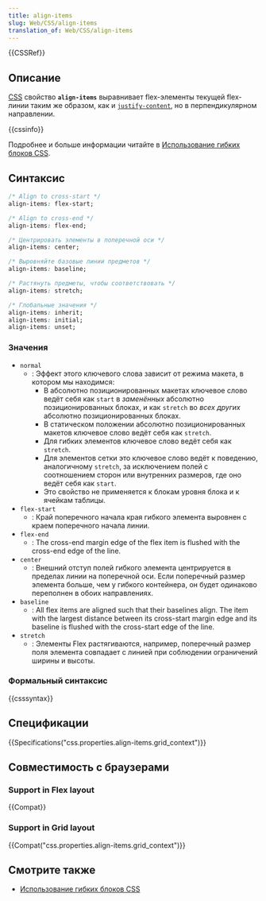 ```yaml
---
title: align-items
slug: Web/CSS/align-items
translation_of: Web/CSS/align-items
---
```


{{CSSRef}}

## Описание

[CSS](/ru/docs/CSS) свойство **`align-items`** выравнивает flex-элементы текущей flex-линии таким же образом, как и [`justify-content`](/en/CSS/justify-content), но в перпендикулярном направлении.

{{cssinfo}}

Подробнее и больше информации читайте в [Использование гибких блоков CSS](/en/CSS/Using_CSS_flexible_boxes).

## Синтаксис

```css
/* Align to cross-start */
align-items: flex-start;

/* Align to cross-end */
align-items: flex-end;

/* Центрировать элементы в поперечной оси */
align-items: center;

/* Выровняйте базовые линии предметов */
align-items: baseline;

/* Растянуть предметы, чтобы соответствовать */
align-items: stretch;

/* Глобальные значения */
align-items: inherit;
align-items: initial;
align-items: unset;
```

### Значения

- `normal`
  - : Эффект этого ключевого слова зависит от режима макета, в котором мы находимся:
    - В абсолютно позиционированных макетах ключевое слово ведёт себя как `start` в _заменённых_ абсолютно позиционированных блоках, и как `stretch` во _всех других_ абсолютно позиционированных блоках.
    - В статическом положении абсолютно позиционированных макетов ключевое слово ведёт себя как `stretch`.
    - Для гибких элементов ключевое слово ведёт себя как `stretch`.
    - Для элементов сетки это ключевое слово ведёт к поведению, аналогичному `stretch`, за исключением полей с соотношением сторон или внутренних размеров, где оно ведёт себя как `start`.
    - Это свойство не применяется к блокам уровня блока и к ячейкам таблицы.
- `flex-start`
  - : Край поперечного начала края гибкого элемента выровнен с краем поперечного начала линии.
- `flex-end`
  - : The cross-end margin edge of the flex item is flushed with the cross-end edge of the line.
- `center`
  - : Внешний отступ полей гибкого элемента центрируется в пределах линии на поперечной оси. Если поперечный размер элемента больше, чем у гибкого контейнера, он будет одинаково переполнен в обоих направлениях.
- `baseline`
  - : All flex items are aligned such that their baselines align. The item with the largest distance between its cross-start margin edge and its baseline is flushed with the cross-start edge of the line.
- `stretch`
  - : Элементы Flex растягиваются, например, поперечный размер поля элемента совпадает с линией при соблюдении ограничений ширины и высоты.

### Формальный синтаксис

{{csssyntax}}

## Спецификации

{{Specifications("css.properties.align-items.grid_context")}}

## Совместимость с браузерами

### Support in Flex layout

{{Compat}}

### Support in Grid layout

{{Compat("css.properties.align-items.grid_context")}}

## Смотрите также

- [Использование гибких блоков CSS](/ru/docs/CSS/Using_CSS_flexible_boxes)
